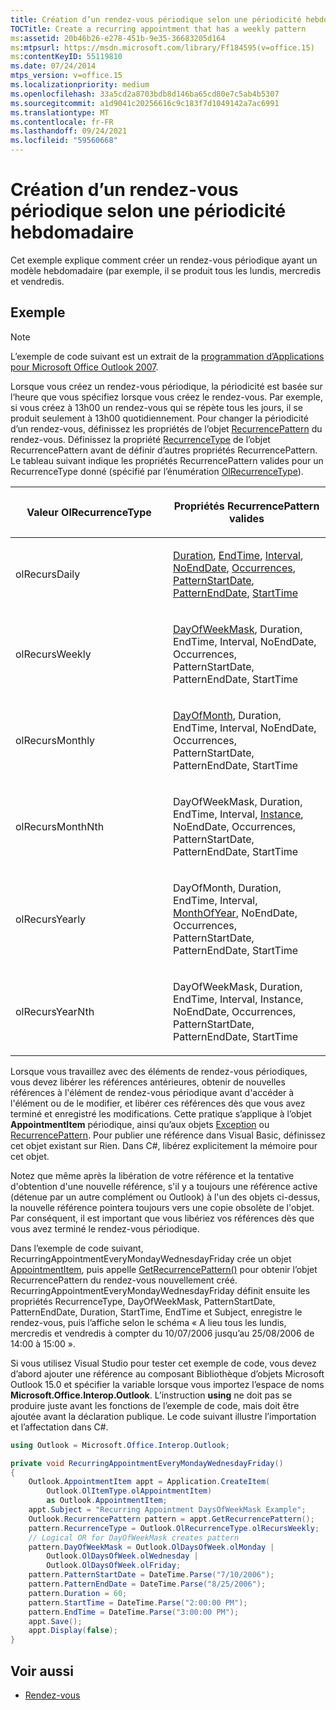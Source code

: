 ```yaml
---
title: Création d’un rendez-vous périodique selon une périodicité hebdomadaire
TOCTitle: Create a recurring appointment that has a weekly pattern
ms:assetid: 20b46b26-e278-451b-9e35-36683205d164
ms:mtpsurl: https://msdn.microsoft.com/library/Ff184595(v=office.15)
ms:contentKeyID: 55119810
ms.date: 07/24/2014
mtps_version: v=office.15
ms.localizationpriority: medium
ms.openlocfilehash: 33a5cd2a8703bdb8d146ba65cd80e7c5ab4b5307
ms.sourcegitcommit: a1d9041c20256616c9c183f7d1049142a7ac6991
ms.translationtype: MT
ms.contentlocale: fr-FR
ms.lasthandoff: 09/24/2021
ms.locfileid: "59560668"
---
```

# <a name="create-a-recurring-appointment-that-has-a-weekly-pattern"></a>Création d’un rendez-vous périodique selon une périodicité hebdomadaire

Cet exemple explique comment créer un rendez-vous périodique ayant un modèle hebdomadaire (par exemple, il se produit tous les lundis, mercredis et vendredis.

## <a name="example"></a>Exemple

> [!NOTE] 
> L’exemple de code suivant est un extrait de la [programmation d’Applications pour Microsoft Office Outlook 2007](https://www.amazon.com/gp/product/0735622493?ie=UTF8&tag=msmsdn-20&linkCode=as2&camp=1789&creative=9325&creativeASIN=0735622493).


Lorsque vous créez un rendez-vous périodique, la périodicité est basée sur l’heure que vous spécifiez lorsque vous créez le rendez-vous. Par exemple, si vous créez à 13h00 un rendez-vous qui se répète tous les jours, il se produit seulement à 13h00 quotidiennement. Pour changer la périodicité d’un rendez-vous, définissez les propriétés de l’objet [RecurrencePattern](https://msdn.microsoft.com/library/bb608903\(v=office.15\)) du rendez-vous. Définissez la propriété [RecurrenceType](https://msdn.microsoft.com/library/bb623463\(v=office.15\)) de l’objet RecurrencePattern avant de définir d’autres propriétés RecurrencePattern. Le tableau suivant indique les propriétés RecurrencePattern valides pour un RecurrenceType donné (spécifié par l’énumération [OlRecurrenceType](https://msdn.microsoft.com/library/bb647129\(v=office.15\))).

<table>
<colgroup>
<col style="width: 50%" />
<col style="width: 50%" />
</colgroup>
<thead>
<tr class="header">
<th><p>Valeur OlRecurrenceType</p></th>
<th><p>Propriétés RecurrencePattern valides</p></th>
</tr>
</thead>
<tbody>
<tr class="odd">
<td><p>olRecursDaily</p></td>
<td><p><a href="https://msdn.microsoft.com/library/bb644889(v=office.15)">Duration</a>, <a href="https://msdn.microsoft.com/library/bb644544(v=office.15)">EndTime</a>, <a href="https://msdn.microsoft.com/library/bb624287(v=office.15)">Interval</a>, <a href="https://msdn.microsoft.com/library/bb646849(v=office.15)">NoEndDate</a>, <a href="https://msdn.microsoft.com/library/bb611303(v=office.15)">Occurrences</a>, <a href="https://msdn.microsoft.com/library/bb624492(v=office.15)">PatternStartDate</a>, <a href="https://msdn.microsoft.com/library/bb609279(v=office.15)">PatternEndDate</a>, <a href="https://msdn.microsoft.com/library/bb646324(v=office.15)">StartTime</a></p></td>
</tr>
<tr class="even">
<td><p>olRecursWeekly</p></td>
<td><p><a href="https://msdn.microsoft.com/library/bb609163(v=office.15)">DayOfWeekMask</a>, Duration, EndTime, Interval, NoEndDate, Occurrences, PatternStartDate, PatternEndDate, StartTime</p></td>
</tr>
<tr class="odd">
<td><p>olRecursMonthly</p></td>
<td><p><a href="https://msdn.microsoft.com/library/bb622604(v=office.15)">DayOfMonth</a>, Duration, EndTime, Interval, NoEndDate, Occurrences, PatternStartDate, PatternEndDate, StartTime</p></td>
</tr>
<tr class="even">
<td><p>olRecursMonthNth</p></td>
<td><p>DayOfWeekMask, Duration, EndTime, Interval, <a href="https://msdn.microsoft.com/library/bb645269(v=office.15)">Instance</a>, NoEndDate, Occurrences, PatternStartDate, PatternEndDate, StartTime</p></td>
</tr>
<tr class="odd">
<td><p>olRecursYearly</p></td>
<td><p>DayOfMonth, Duration, EndTime, Interval, <a href="https://msdn.microsoft.com/library/bb610515(v=office.15)">MonthOfYear</a>, NoEndDate, Occurrences, PatternStartDate, PatternEndDate, StartTime</p></td>
</tr>
<tr class="even">
<td><p>olRecursYearNth</p></td>
<td><p>DayOfWeekMask, Duration, EndTime, Interval, Instance, NoEndDate, Occurrences, PatternStartDate, PatternEndDate, StartTime</p></td>
</tr>
</tbody>
</table>


Lorsque vous travaillez avec des éléments de rendez-vous périodiques, vous devez libérer les références antérieures, obtenir de nouvelles références à l'élément de rendez-vous périodique avant d'accéder à l'élément ou de le modifier, et libérer ces références dès que vous avez terminé et enregistré les modifications. Cette pratique s’applique à l’objet **AppointmentItem** périodique, ainsi qu’aux objets [Exception](https://msdn.microsoft.com/library/bb610440\(v=office.15\)) ou [RecurrencePattern](https://msdn.microsoft.com/library/bb608903\(v=office.15\)). Pour publier une référence dans Visual Basic, définissez cet objet existant sur Rien. Dans C\#, libérez explicitement la mémoire pour cet objet.

Notez que même après la libération de votre référence et la tentative d'obtention d'une nouvelle référence, s'il y a toujours une référence active (détenue par un autre complément ou Outlook) à l'un des objets ci-dessus, la nouvelle référence pointera toujours vers une copie obsolète de l'objet. Par conséquent, il est important que vous libériez vos références dès que vous avez terminé le rendez-vous périodique.

Dans l’exemple de code suivant, RecurringAppointmentEveryMondayWednesdayFriday crée un objet [AppointmentItem](https://msdn.microsoft.com/library/bb645611\(v=office.15\)), puis appelle [GetRecurrencePattern()](https://msdn.microsoft.com/library/bb652582\(v=office.15\)) pour obtenir l’objet RecurrencePattern du rendez-vous nouvellement créé. RecurringAppointmentEveryMondayWednesdayFriday définit ensuite les propriétés RecurrenceType, DayOfWeekMask, PatternStartDate, PatternEndDate, Duration, StartTime, EndTime et Subject, enregistre le rendez-vous, puis l’affiche selon le schéma « A lieu tous les lundis, mercredis et vendredis à compter du 10/07/2006 jusqu’au 25/08/2006 de 14:00 à 15:00 ».

Si vous utilisez Visual Studio pour tester cet exemple de code, vous devez d’abord ajouter une référence au composant Bibliothèque d’objets Microsoft Outlook 15.0 et spécifier la variable lorsque vous importez l’espace de noms **Microsoft.Office.Interop.Outlook**. L’instruction **using** ne doit pas se produire juste avant les fonctions de l’exemple de code, mais doit être ajoutée avant la déclaration publique. Le code suivant illustre l’importation et l’affectation dans C\#.

```csharp
using Outlook = Microsoft.Office.Interop.Outlook;
```

```csharp
private void RecurringAppointmentEveryMondayWednesdayFriday()
{
    Outlook.AppointmentItem appt = Application.CreateItem(
        Outlook.OlItemType.olAppointmentItem)
        as Outlook.AppointmentItem;
    appt.Subject = "Recurring Appointment DaysOfWeekMask Example";
    Outlook.RecurrencePattern pattern = appt.GetRecurrencePattern();
    pattern.RecurrenceType = Outlook.OlRecurrenceType.olRecursWeekly;
    // Logical OR for DayOfWeekMask creates pattern
    pattern.DayOfWeekMask = Outlook.OlDaysOfWeek.olMonday |
        Outlook.OlDaysOfWeek.olWednesday |
        Outlook.OlDaysOfWeek.olFriday;
    pattern.PatternStartDate = DateTime.Parse("7/10/2006");
    pattern.PatternEndDate = DateTime.Parse("8/25/2006");
    pattern.Duration = 60;
    pattern.StartTime = DateTime.Parse("2:00:00 PM");
    pattern.EndTime = DateTime.Parse("3:00:00 PM");
    appt.Save();
    appt.Display(false);
}
```

## <a name="see-also"></a>Voir aussi

- [Rendez-vous](appointments.md)

